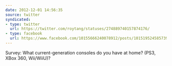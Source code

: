 ```yaml
---
date: 2012-12-01 14:56:35
source: twitter
syndicated:
- type: twitter
  url: https://twitter.com/roytang/statuses/274889740157874176/
- type: facebook
  url: https://www.facebook.com/10155666240078912/posts/10151952458573912
---
```


Survey: What current-generation consoles do you have at home? (PS3, XBox 360, Wii/WiiU)?